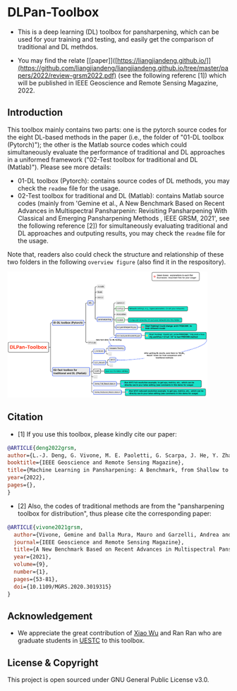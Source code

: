 # DLPan-Toolbox

* This is a deep learning (DL) toolbox for pansharpening, which can be used for your training and testing, and easily get the comparison of traditional and DL methdos.

* You may find the relate [[paper]]([https://liangjiandeng.github.io/]](https://github.com/liangjiandeng/liangjiandeng.github.io/tree/master/papers/2022/review-grsm2022.pdf) (see the following referenc [1]) which will be published in IEEE Geoscience and Remote Sensing Magazine, 2022.

## Introduction
This toolbox mainly contains two parts: one is the pytorch source codes for the eight DL-based methods in the paper (i.e., the folder of "01-DL toolbox (Pytorch)"); the other is the Matlab source codes which could simultaneously evaluate the performance of traditional and DL approaches in a uniformed framework ("02-Test toolbox for traditional and DL (Matlab)"). Please see more details:

- 01-DL toolbox (Pytorch): contains source codes of DL methods, you may check the ``readme`` file for the usage.
- 02-Test toolbox for traditional and DL (Matlab): contains Matlab source codes (mainly from 'Gemine et al., A New Benchmark Based on Recent Advances in Multispectral Pansharpenin: Revisiting Pansharpening With Classical and Emerging Pansharpening Methods , IEEE GRSM, 2021', see the following reference [2]) for simultaneously evaluating traditional and DL approaches and outputing results, you may check the ``readme`` file for the usage. 

Note that, readers also could check the structure and relationship of these two folders in the following ``overview figure`` (also find it in the respository).


<img src="overview.png" width = "90%" />





## Citation
* [1] If you use this toolbox, please kindly cite our paper:

```bibtex
@ARTICLE{deng2022grsm,
author={L.-J. Deng, G. Vivone, M. E. Paoletti, G. Scarpa, J. He, Y. Zhang, J. Chanussot, and A. Plaza},
booktitle={IEEE Geoscience and Remote Sensing Magazine},
title={Machine Learning in Pansharpening: A Benchmark, from Shallow to Deep Networks},
year={2022},
pages={},
}
```


* [2] Also, the codes of traditional methods are from the "pansharpening toolbox for distribution", thus please cite the corresponding paper:
```bibtex
@ARTICLE{vivone2021grsm,
  author={Vivone, Gemine and Dalla Mura, Mauro and Garzelli, Andrea and Restaino, Rocco and Scarpa, Giuseppe and Ulfarsson, Magnus O. and   Alparone, Luciano and Chanussot, Jocelyn},
  journal={IEEE Geoscience and Remote Sensing Magazine}, 
  title={A New Benchmark Based on Recent Advances in Multispectral Pansharpening: Revisiting Pansharpening With Classical and Emerging Pansharpening Methods}, 
  year={2021},
  volume={9},
  number={1},
  pages={53-81},
  doi={10.1109/MGRS.2020.3019315}
}
```

## Acknowledgement
- We appreciate the great contribution of [Xiao Wu](https://xiaoxiao-woo.github.io/) and Ran Ran who are graduate students in [UESTC](https://www.uestc.edu.cn/) to this toolbox.

## License & Copyright
This project is open sourced under GNU General Public License v3.0.
